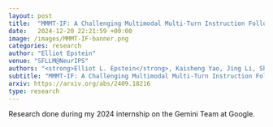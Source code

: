 ```yaml
---
layout: post
title:  "MMMT-IF: A Challenging Multimodal Multi-Turn Instruction Following Benchmark"
date:   2024-12-20 22:21:59 +00:00
image: /images/MMMT-IF-banner.png
categories: research
author: "Elliot Epstein"
venue: "SFLLM@NeurIPS"
authors: "<strong>Elliot L. Epstein</strong>, Kaisheng Yao, Jing Li, Shoshana Bai, Hamid Palangi"
subtitle: "MMMT-IF: A Challenging Multimodal Multi-Turn Instruction Following Benchmark"
arxiv: https://arxiv.org/abs/2409.18216
type: research
---
```

Research done during my 2024 internship on the Gemini Team at Google.